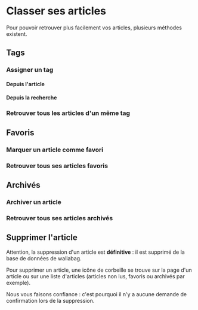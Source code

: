 # Classer ses articles

Pour pouvoir retrouver plus facilement vos articles, plusieurs méthodes existent. 

## Tags

### Assigner un tag

#### Depuis l'article

#### Depuis la recherche

### Retrouver tous les articles d'un même tag

## Favoris

### Marquer un article comme favori

### Retrouver tous ses articles favoris

## Archivés

### Archiver un article

### Retrouver tous ses articles archivés

## Supprimer l'article

Attention, la suppression d'un article est **définitive** : il est supprimé de la base de données de wallabag.

Pour supprimer un article, une icône de corbeille se trouve sur la page d'un article ou sur une liste d'articles (articles non lus, favoris ou archivés par exemple). 

Nous vous faisons confiance : c'est pourquoi il n'y a aucune demande de confirmation lors de la suppression. 